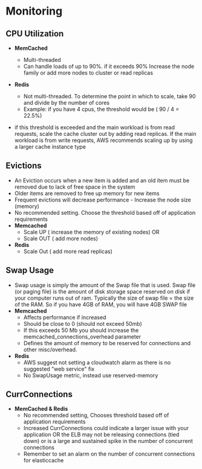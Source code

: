 # Monitoring
 
## CPU Utilization

* **MemCached**
    * Multi-threaded
     * Can handle loads of up to 90%. if it exceeds 90% Increase the node family or add more nodes to cluster or read replicas

* **Redis**
    * Not multi-threaded. To determine the point in which to scale, take 90 and divide by the number of cores
    * Example: if you have 4 cpus, the threshold would be ( 90 / 4 = 22.5%) 

* if this threshold is exceeded and the main workload is from read requests, scale the cache cluster out by adding read replicas. If the main workload is from write requests, AWS recommends scaling up by using a larger cache instance type
 

## Evictions
 
* An Eviction occurs when a new item is added and an old item must be removed due to lack of free space in the system 
* Older items are removed to free up memory for new items 
* Frequent evictions will decrease performance - Increase the node size (memory)
* No recommended setting. Choose the threshold based off of application requirements
* **Memcached**
    * Scale UP ( increase the memory of existing nodes) OR
    * Scale OUT ( add more nodes)
* **Redis**
    * Scale Out ( add more read replicas)

## Swap Usage

* Swap usage is simply the amount of the Swap file that is used. Swap file (or paging file) is the amount of disk storage space reserved on disk if your computer runs out of ram. Typically the size of swap file = the size of the RAM. So if you have 4GB of RAM, you will have 4GB SWAP file
* **Memcached** 
    * Affects performance if increased 
    * Should be close to 0 (should not exceed 50mb) 
    * If this exceeds 50 Mb you should increase the memcached_connections_overhead parameter
    * Defines the amount of memory to be reserved for connections and other misc/overhead. 
* **Redis** 
    * AWS suggest not setting a cloudwatch alarm as there is no suggested "web service" fix
    * No SwapUsage metric, instead use reserved-memory
 
## CurrConnections
 
* **MemCached & Redis**
    * No recommended setting, Chooses threshold based off of application requirements
    * Increased CurrConnections could indicate a larger issue with your application OR the ELB may not be releasing connections (tied down) or is a large and sustained spike in the number of concurrent connections
    * Remember to set an alarm on the number of concurrent connections for elasticcache